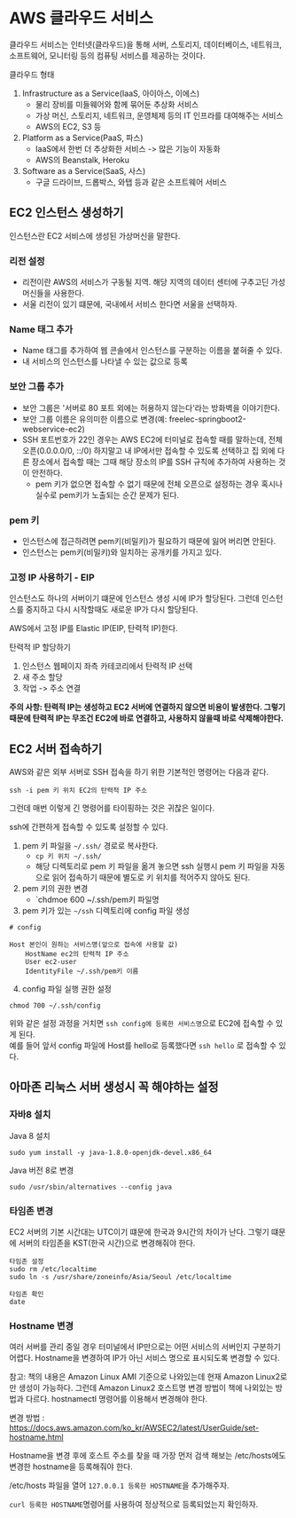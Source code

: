 # AWS 클라우드 서비스
클라우드 서비스는 인터넷(클라우드)을 통해 서버, 스토리지, 데이터베이스, 네트워크, 소프트웨어, 모니터링 등의 컴퓨팅 서비스를 제공하는 것이다.

클라우드 형태  
1. Infrastructure as a Service(IaaS, 아이아스, 이에스)
    - 물리 장비를 미들웨어와 함께 묶어둔 추상화 서비스
    - 가상 머신, 스토리지, 네트워크, 운영체제 등의 IT 인프라를 대여해주는 서비스
    - AWS의 EC2, S3 등
2. Platform as a Service(PaaS, 파스)
    - IaaS에서 한번 더 추상화한 서비스 -> 많은 기능이 자동화
    - AWS의 Beanstalk, Heroku
3. Software as a Service(SaaS, 사스)
    - 구글 드라이브, 드롭박스, 와탭 등과 같은 소프트웨어 서비스

## EC2 인스턴스 생성하기
인스턴스란 EC2 서비스에 생성된 가상머신을 말한다.

### 리전 설정
- 리전이란 AWS의 서비스가 구동될 지역. 해당 지역의 데이터 센터에 구추고딘 가성머신들을 사용한다.
- 서울 리전이 있기 떄문에, 국내에서 서비스 한다면 서울을 선택하자.

### Name 태그 추가
- Name 태그를 추가하여 웹 콘솔에서 인스턴스를 구분하는 이름을 붙혀줄 수 있다.
- 내 서비스의 인스턴스를 나타낼 수 있는 값으로 등록

### 보안 그룹 추가
- 보안 그룹은 '서버로 80 포트 외에는 허용하지 않는다'라는 방화벽을 이야기한다.
- 보안 그룹 이름은 유의미한 이름으로 변경(예: freelec-springboot2-webservice-ec2)
- SSH 포트번호가 22인 경우는 AWS EC2에 터미널로 접속할 때를 말하는데, 전체 오픈(0.0.0.0/0, ::/0) 하지말고 내 IP에서만 접속할 수 있도록 선택하고 집 외에 다른 장소에서 접속할 때는 그때 해당 장소의 IP를 SSH 규칙에 추가하여 사용하는 것이 안전하다.
    - pem 키가 없으면 접속할 수 없기 때문에 전체 오픈으로 설정하는 경우 혹시나 실수로 pem키가 노출되는 순간 문제가 된다. 

### pem 키
- 인스턴스에 접근하려면 pem키(비밀키)가 필요하기 때문에 잃어 버리면 안된다.
- 인스턴스는 pem키(비밀키)와 일치하는 공개키를 가지고 있다.

### 고정 IP 사용하기 - EIP
인스턴스도 하나의 서버이기 떄문에 인스턴스 생성 시에 IP가 할당된다. 그런데 인스턴스를 중지하고 다시 시작할때도 새로운 IP가 다시 할당된다.

AWS에서 고정 IP를 Elastic IP(EIP, 탄력적 IP)한다.

탄력적 IP 할당하기
1. 인스턴스 웹페이지 좌측 카테코리에서 탄력적 IP 선택
2. 새 주소 할당
3. 작업 -> 주소 연결

**주의 사항: 탄력적 IP는 생성하고 EC2 서버에 연결하지 않으면 비용이 발생한다. 그렇기 때문에 탄력적 IP는 무조건 EC2에 바로 연결하고, 사용하지 않을때 바로 삭제해야한다.**

## EC2 서버 접속하기
AWS와 같은 외부 서버로 SSH 접속을 하기 위한 기본적인 명령어는 다음과 같다.
```
ssh -i pem 키 위치 EC2의 탄력적 IP 주소
```
그런데 매번 이렇게 긴 명령어를 타이핑하는 것은 귀찮은 일이다.

ssh에 간편하게 접속할 수 있도록 설정할 수 있다.
1. pem 키 파일을 `~/.ssh/` 경로로 복사한다. 
    - `cp 키 위치 ~/.ssh/`
    - 해당 디렉토리로 pem 키 파일을 옮겨 놓으면 ssh 실행시 pem 키 파일을 자동으로 읽어 접속하기 때문에 별도로 키 위치를 적어주지 않아도 된다.
2. pem 키의 권한 변경
    - `chdmoe 600 ~/.ssh/pem키 파일명
3. pem 키가 있는 `~/ssh` 디렉토리에 config 파일 생성
```
# config

Host 본인이 원하는 서비스명(앞으로 접속에 사용할 값)
    HostName ec2의 탄력적 IP 주소
    User ec2-user
    IdentityFile ~/.ssh/pem키 이름
```
4. config 파일 실행 권한 설정
```
chmod 700 ~/.ssh/config
```
위와 같은 설정 과정을 거치면 `ssh config에 등록한 서비스명`으로 EC2에 접속할 수 있게 된다.  
예를 들어 앞서 config 파일에 Host를 hello로 등록했다면 `ssh hello` 로 접속할 수 있다.

## 아마존 리눅스 서버 생성시 꼭 해야하는 설정

### 자바8 설치
Java 8 설치
```
sudo yum install -y java-1.8.0-openjdk-devel.x86_64
```
Java 버전 8로 변경
```
sudo /usr/sbin/alternatives --config java
```

### 타임존 변경
EC2 서버의 기본 시간대는 UTC이기 떄문에 한국과 9시간의 차이가 난다. 그렇기 떄문에 서버의 타임존을 KST(한국 시간)으로 변경해줘야 한다.
```
타임존 설정
sudo rm /etc/localtime
sudo ln -s /usr/share/zoneinfo/Asia/Seoul /etc/localtime

타임존 확인
date
```

### Hostname 변경
여러 서버를 관리 중일 경우 터미널에서 IP만으로는 어떤 서비스의 서버인지 구분하기 어렵다. Hostname을 변경하여 IP가 아닌 서비스 명으로 표시되도록 변경할 수 있다.

참고: 책의 내용은 Amazon Linux AMI 기준으로 나와있는데 현재 Amazon Linux2로만 생성이 가능하다. 그런데 Amazon Linux2 호스트명 변경 방법이 책에 나외있는 방법과 다르다. hostnamectl 명령어를 이용해서 변경해야 한다.

변경 방법 : https://docs.aws.amazon.com/ko_kr/AWSEC2/latest/UserGuide/set-hostname.html

Hostname을 변경 후에 호스트 주소를 찾을 때 가장 먼저 검색 해보는 /etc/hosts에도 변경한 hostname을 등록해줘야 한다.  

/etc/hosts 파일을 열어 `127.0.0.1 등록한 HOSTNAME`을 추가해주자.

`curl 등록한 HOSTNAME`명령어를 사용하여 정상적으로 등록되었는지 확인하자.
